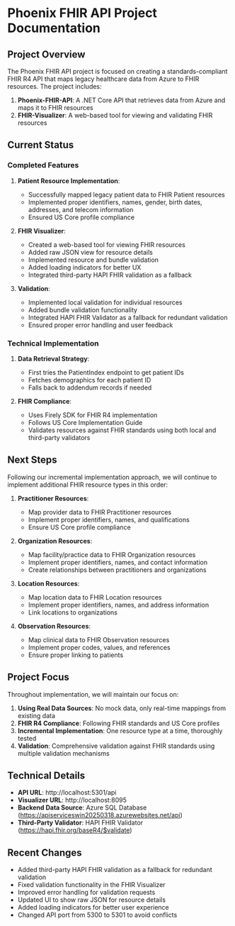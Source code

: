 # Phoenix FHIR API Project Documentation

## Project Overview

The Phoenix FHIR API project is focused on creating a standards-compliant FHIR R4 API that maps legacy healthcare data from Azure to FHIR resources. The project includes:

1. **Phoenix-FHIR-API**: A .NET Core API that retrieves data from Azure and maps it to FHIR resources
2. **FHIR-Visualizer**: A web-based tool for viewing and validating FHIR resources

## Current Status

### Completed Features

1. **Patient Resource Implementation**:
   - Successfully mapped legacy patient data to FHIR Patient resources
   - Implemented proper identifiers, names, gender, birth dates, addresses, and telecom information
   - Ensured US Core profile compliance

2. **FHIR Visualizer**:
   - Created a web-based tool for viewing FHIR resources
   - Added raw JSON view for resource details
   - Implemented resource and bundle validation
   - Added loading indicators for better UX
   - Integrated third-party HAPI FHIR validation as a fallback

3. **Validation**:
   - Implemented local validation for individual resources
   - Added bundle validation functionality
   - Integrated HAPI FHIR Validator as a fallback for redundant validation
   - Ensured proper error handling and user feedback

### Technical Implementation

1. **Data Retrieval Strategy**:
   - First tries the PatientIndex endpoint to get patient IDs
   - Fetches demographics for each patient ID
   - Falls back to addendum records if needed

2. **FHIR Compliance**:
   - Uses Firely SDK for FHIR R4 implementation
   - Follows US Core Implementation Guide
   - Validates resources against FHIR standards using both local and third-party validators

## Next Steps

Following our incremental implementation approach, we will continue to implement additional FHIR resource types in this order:

1. **Practitioner Resources**:
   - Map provider data to FHIR Practitioner resources
   - Implement proper identifiers, names, and qualifications
   - Ensure US Core profile compliance

2. **Organization Resources**:
   - Map facility/practice data to FHIR Organization resources
   - Implement proper identifiers, names, and contact information
   - Create relationships between practitioners and organizations

3. **Location Resources**:
   - Map location data to FHIR Location resources
   - Implement proper identifiers, names, and address information
   - Link locations to organizations

4. **Observation Resources**:
   - Map clinical data to FHIR Observation resources
   - Implement proper codes, values, and references
   - Ensure proper linking to patients

## Project Focus

Throughout implementation, we will maintain our focus on:

1. **Using Real Data Sources**: No mock data, only real-time mappings from existing data
2. **FHIR R4 Compliance**: Following FHIR standards and US Core profiles
3. **Incremental Implementation**: One resource type at a time, thoroughly tested
4. **Validation**: Comprehensive validation against FHIR standards using multiple validation mechanisms

## Technical Details

- **API URL**: http://localhost:5301/api
- **Visualizer URL**: http://localhost:8095
- **Backend Data Source**: Azure SQL Database (https://apiserviceswin20250318.azurewebsites.net/api)
- **Third-Party Validator**: HAPI FHIR Validator (https://hapi.fhir.org/baseR4/$validate)

## Recent Changes

- Added third-party HAPI FHIR validation as a fallback for redundant validation
- Fixed validation functionality in the FHIR Visualizer
- Improved error handling for validation requests
- Updated UI to show raw JSON for resource details
- Added loading indicators for better user experience
- Changed API port from 5300 to 5301 to avoid conflicts
